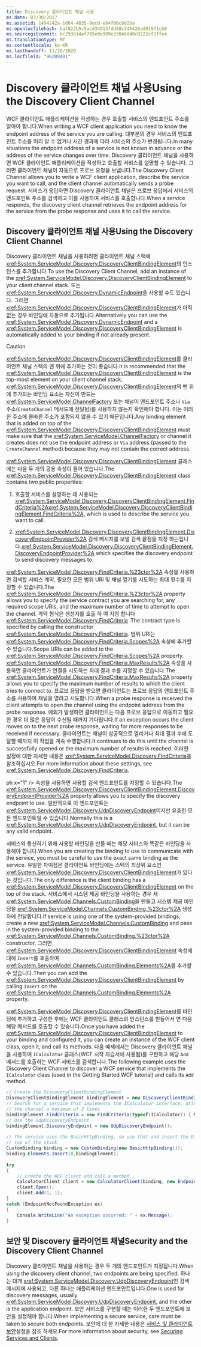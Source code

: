 ```yaml
---
title: Discovery 클라이언트 채널 사용
ms.date: 03/30/2017
ms.assetid: 1494242a-1d64-4035-8ecd-eb4f06c8d2ba
ms.openlocfilehash: baf822b5c5acd34913fdd58c346426ad91971cb0
ms.sourcegitcommit: bc293b14af795e0e999e3304dd40c0222cf2ffe4
ms.translationtype: MT
ms.contentlocale: ko-KR
ms.lasthandoff: 11/26/2020
ms.locfileid: "96289401"
---
```

# <a name="using-the-discovery-client-channel"></a><span data-ttu-id="d8c87-102">Discovery 클라이언트 채널 사용</span><span class="sxs-lookup"><span data-stu-id="d8c87-102">Using the Discovery Client Channel</span></span>

<span data-ttu-id="d8c87-103">WCF 클라이언트 애플리케이션을 작성하는 경우 호출할 서비스의 엔드포인트 주소를 알아야 합니다.</span><span class="sxs-lookup"><span data-stu-id="d8c87-103">When writing a WCF client application you need to know the endpoint address of the service you are calling.</span></span> <span data-ttu-id="d8c87-104">대부분의 경우 서비스의 엔드포인트 주소를 미리 알 수 없거나 시간 경과에 따라 서비스의 주소가 변경됩니다.</span><span class="sxs-lookup"><span data-stu-id="d8c87-104">In many situations the endpoint address of a service is not known in advance or the address of the service changes over time.</span></span> <span data-ttu-id="d8c87-105">Discovery 클라이언트 채널을 사용하면 WCF 클라이언트 애플리케이션을 작성하고 호출할 서비스를 설명할 수 있습니다. 그러면 클라이언트 채널이 자동으로 프로브 요청을 보냅니다.</span><span class="sxs-lookup"><span data-stu-id="d8c87-105">The Discovery Client Channel allows you to write a WCF client application, describe the service you want to call, and the client channel automatically sends a probe request.</span></span> <span data-ttu-id="d8c87-106">서비스가 응답하면 Discovery 클라이언트 채널은 프로브 응답에서 서비스의 엔드포인트 주소를 검색하고 이를 사용하여 서비스를 호출합니다.</span><span class="sxs-lookup"><span data-stu-id="d8c87-106">When a service responds, the discovery client channel retrieves the endpoint address for the service from the probe response and uses it to call the service.</span></span>  
  
## <a name="using-the-discovery-client-channel"></a><span data-ttu-id="d8c87-107">Discovery 클라이언트 채널 사용</span><span class="sxs-lookup"><span data-stu-id="d8c87-107">Using the Discovery Client Channel</span></span>  

 <span data-ttu-id="d8c87-108">Discovery 클라이언트 채널을 사용하려면 클라이언트 채널 스택에 <xref:System.ServiceModel.Discovery.DiscoveryClientBindingElement>의 인스턴스를 추가합니다.</span><span class="sxs-lookup"><span data-stu-id="d8c87-108">To use the Discovery Client Channel, add an instance of the <xref:System.ServiceModel.Discovery.DiscoveryClientBindingElement> to your client channel stack.</span></span> <span data-ttu-id="d8c87-109">또는 <xref:System.ServiceModel.Discovery.DynamicEndpoint>을 사용할 수도 있습니다. 그러면 <xref:System.ServiceModel.Discovery.DiscoveryClientBindingElement>가 아직 없는 경우 바인딩에 자동으로 추가됩니다.</span><span class="sxs-lookup"><span data-stu-id="d8c87-109">Alternatively you can use the <xref:System.ServiceModel.Discovery.DynamicEndpoint> and a <xref:System.ServiceModel.Discovery.DiscoveryClientBindingElement> is automatically added to your binding if not already present.</span></span>  
  
> [!CAUTION]
> <span data-ttu-id="d8c87-110"><xref:System.ServiceModel.Discovery.DiscoveryClientBindingElement>를 클라이언트 채널 스택의 맨 위에 추가하는 것이 좋습니다.</span><span class="sxs-lookup"><span data-stu-id="d8c87-110">It is recommended that the <xref:System.ServiceModel.Discovery.DiscoveryClientBindingElement> is the top-most element on your client channel stack.</span></span> <span data-ttu-id="d8c87-111"><xref:System.ServiceModel.Discovery.DiscoveryClientBindingElement>의 맨 위에 추가되는 바인딩 요소는 자신이 만드는 <xref:System.ServiceModel.ChannelFactory> 또는 채널이 엔드포인트 주소나 `Via` 주소(`CreateChannel` 메서드에 전달됨)를 사용하지 않는지 확인해야 합니다. 이는 이러한 주소에 올바른 주소가 포함되지 않을 수 있기 때문입니다.</span><span class="sxs-lookup"><span data-stu-id="d8c87-111">Any binding element that is added on top of the <xref:System.ServiceModel.Discovery.DiscoveryClientBindingElement> must make sure that the <xref:System.ServiceModel.ChannelFactory> or channel it creates does not use the endpoint address or `Via` address (passed to the `CreateChannel` method) because they may not contain the correct address.</span></span>  
  
 <span data-ttu-id="d8c87-112"><xref:System.ServiceModel.Discovery.DiscoveryClientBindingElement> 클래스에는 다음 두 개의 공용 속성이 들어 있습니다.</span><span class="sxs-lookup"><span data-stu-id="d8c87-112">The <xref:System.ServiceModel.Discovery.DiscoveryClientBindingElement> class contains two public properties:</span></span>  
  
1. <span data-ttu-id="d8c87-113">호출할 서비스를 설명하는 데 사용되는 <xref:System.ServiceModel.Discovery.DiscoveryClientBindingElement.FindCriteria%2A></span><span class="sxs-lookup"><span data-stu-id="d8c87-113"><xref:System.ServiceModel.Discovery.DiscoveryClientBindingElement.FindCriteria%2A>, which is used to describe the service you want to call.</span></span>  
  
2. <span data-ttu-id="d8c87-114"><xref:System.ServiceModel.Discovery.DiscoveryClientBindingElement.DiscoveryEndpointProvider%2A> 검색 메시지를 보낼 검색 끝점을 지정 하는입니다.</span><span class="sxs-lookup"><span data-stu-id="d8c87-114"><xref:System.ServiceModel.Discovery.DiscoveryClientBindingElement.DiscoveryEndpointProvider%2A> which specifies the discovery endpoint to send discovery messages to.</span></span>  
  
 <span data-ttu-id="d8c87-115"><xref:System.ServiceModel.Discovery.FindCriteria.%23ctor%2A> 속성을 사용하면 검색할 서비스 계약, 필요한 모든 범위 URI 및 채널 열기를 시도하는 최대 횟수를 지정할 수 있습니다.</span><span class="sxs-lookup"><span data-stu-id="d8c87-115">The <xref:System.ServiceModel.Discovery.FindCriteria.%23ctor%2A> property allows you to specify the service contract you are searching for, any required scope URIs, and the maximum number of time to attempt to open the channel.</span></span> <span data-ttu-id="d8c87-116">계약 형식은 생성자를 호출 하 여 지정 합니다  <xref:System.ServiceModel.Discovery.FindCriteria> .</span><span class="sxs-lookup"><span data-stu-id="d8c87-116">The contract type is specified by calling the constructor  <xref:System.ServiceModel.Discovery.FindCriteria>.</span></span> <span data-ttu-id="d8c87-117">범위 URI는 <xref:System.ServiceModel.Discovery.FindCriteria.Scopes%2A> 속성에 추가할 수 있습니다.</span><span class="sxs-lookup"><span data-stu-id="d8c87-117">Scope URIs can be added to the <xref:System.ServiceModel.Discovery.FindCriteria.Scopes%2A> property.</span></span> <span data-ttu-id="d8c87-118"><xref:System.ServiceModel.Discovery.FindCriteria.MaxResults%2A> 속성을 사용하면 클라이언트가 연결을 시도하는 최대 결과 수를 지정할 수 있습니다.</span><span class="sxs-lookup"><span data-stu-id="d8c87-118">The <xref:System.ServiceModel.Discovery.FindCriteria.MaxResults%2A> property allows you to specify the maximum number of results to which the client tries to connect to.</span></span> <span data-ttu-id="d8c87-119">프로브 응답을 받으면 클라이언트는 프로브 응답의 엔드포인트 주소를 사용하여 채널을 열려고 시도합니다.</span><span class="sxs-lookup"><span data-stu-id="d8c87-119">When a probe response is received the client attempts to open the channel using the endpoint address from the probe response.</span></span> <span data-ttu-id="d8c87-120">예외가 발생하면 클라이언트는 다음 프로브 응답으로 이동하고 필요한 경우 더 많은 응답이 수신될 때까지 기다립니다.</span><span class="sxs-lookup"><span data-stu-id="d8c87-120">If an exception occurs the client moves on to the next probe response, waiting for more responses to be received if necessary.</span></span> <span data-ttu-id="d8c87-121">클라이언트는 채널이 성공적으로 열리거나 최대 결과 수에 도달할 때까지 이 작업을 계속 수행합니다.</span><span class="sxs-lookup"><span data-stu-id="d8c87-121">It continues to do this until the channel is successfully opened or the maximum number of results is reached.</span></span> <span data-ttu-id="d8c87-122">이러한 설정에 대한 자세한 내용은 <xref:System.ServiceModel.Discovery.FindCriteria>을 참조하십시오.</span><span class="sxs-lookup"><span data-stu-id="d8c87-122">For more information about these settings, see <xref:System.ServiceModel.Discovery.FindCriteria>.</span></span>  
  
 <span data-ttu-id="d8c87-123">ph x="1" /&gt; 속성을 사용하면 사용할 검색 엔드포인트를 지정할 수 있습니다.</span><span class="sxs-lookup"><span data-stu-id="d8c87-123">The <xref:System.ServiceModel.Discovery.DiscoveryClientBindingElement.DiscoveryEndpointProvider%2A> property allows you to specify the discovery endpoint to use.</span></span> <span data-ttu-id="d8c87-124">일반적으로 이 엔드포인트는 <xref:System.ServiceModel.Discovery.UdpDiscoveryEndpoint>이지만 유효한 모든 엔드포인트일 수 있습니다.</span><span class="sxs-lookup"><span data-stu-id="d8c87-124">Normally this is a <xref:System.ServiceModel.Discovery.UdpDiscoveryEndpoint>, but it can be any valid endpoint.</span></span>  
  
 <span data-ttu-id="d8c87-125">서비스와 통신하기 위해 사용할 바인딩을 만들 때는 해당 서비스와 똑같은 바인딩을 사용해야 합니다.</span><span class="sxs-lookup"><span data-stu-id="d8c87-125">When you are creating the binding to use to communicate with the service, you must be careful to use the exact same binding as the service.</span></span> <span data-ttu-id="d8c87-126">유일한 차이점은 클라이언트 바인딩에는 스택의 최상위 요소인 <xref:System.ServiceModel.Discovery.DiscoveryClientBindingElement>가 있다는 것입니다.</span><span class="sxs-lookup"><span data-stu-id="d8c87-126">The only difference is the client binding has a <xref:System.ServiceModel.Discovery.DiscoveryClientBindingElement> on the top of the stack.</span></span> <span data-ttu-id="d8c87-127">서비스에서 시스템 제공 바인딩을 사용하는 경우 새 <xref:System.ServiceModel.Channels.CustomBinding>을 만들고 시스템 제공 바인딩을 <xref:System.ServiceModel.Channels.CustomBinding.%23ctor%2A> 생성자에 전달합니다.</span><span class="sxs-lookup"><span data-stu-id="d8c87-127">If service is using one of the system-provided bindings, create a new <xref:System.ServiceModel.Channels.CustomBinding> and pass in the system-provided binding to the <xref:System.ServiceModel.Channels.CustomBinding.%23ctor%2A> constructor.</span></span> <span data-ttu-id="d8c87-128">그러면 <xref:System.ServiceModel.Discovery.DiscoveryClientBindingElement> 속성에 대해 `Insert`를 호출하여 <xref:System.ServiceModel.Channels.CustomBinding.Elements%2A>를 추가할 수 있습니다.</span><span class="sxs-lookup"><span data-stu-id="d8c87-128">Then you can add the <xref:System.ServiceModel.Discovery.DiscoveryClientBindingElement> by calling `Insert` on the <xref:System.ServiceModel.Channels.CustomBinding.Elements%2A> property.</span></span>  
  
 <span data-ttu-id="d8c87-129"><xref:System.ServiceModel.Discovery.DiscoveryClientBindingElement>를 바인딩에 추가하고 구성한 후에는 WCF 클라이언트 클래스의 인스턴스를 만들어서 연 다음 해당 메서드를 호출할 수 있습니다.</span><span class="sxs-lookup"><span data-stu-id="d8c87-129">Once you have added the <xref:System.ServiceModel.Discovery.DiscoveryClientBindingElement> to your binding and configured it, you can create an instance of the WCF client class, open it, and call its methods.</span></span> <span data-ttu-id="d8c87-130">다음 예제에서는 Discovery 클라이언트 채널을 사용하여 `ICalculator` 클래스(WCF 시작 자습서에 사용됨)를 구현하고 해당 `Add` 메서드를 호출하는 WCF 서비스를 검색합니다.</span><span class="sxs-lookup"><span data-stu-id="d8c87-130">The following example uses the Discovery Client Channel to discover a WCF service that implements the `ICalculator` class (used in the Getting Started WCF tutorial) and calls its `Add` method.</span></span>  
  
```csharp
// Create the DiscoveryClientBindingElement  
DiscoveryClientBindingElement bindingElement = new DiscoveryClientBindingElement();  
// Search for a service that implements the ICalculator interface, attempting to open  
// the channel a maximum of 2 times  
bindingElement.FindCriteria = new FindCriteria(typeof(ICalculator)) { MaxResults = 2 };  
// Use the UdpDiscoveryEndpoint  
bindingElement.DiscoveryEndpoint = new UdpDiscoveryEndpoint();  
  
// The service uses the BasicHttpBinding, so use that and insert the DiscoveryClientBindingElement at the
// top of the stack  
CustomBinding binding = new CustomBinding(new BasicHttpBinding());  
binding.Elements.Insert(0,bindingElement);  
  
try  
{  
    // Create the WCF client and call a method  
    CalculatorClient client = new CalculatorClient(binding, new EndpointAddress("http://schemas.microsoft.com/dynamic"));  
    client.Open();  
    client.Add(1, 1);  
}  
catch (EndpointNotFoundException ex)  
{  
    Console.WriteLine("An exception occurred: " + ex.Message);  
}  
```  
  
## <a name="security-and-the-discovery-client-channel"></a><span data-ttu-id="d8c87-131">보안 및 Discovery 클라이언트 채널</span><span class="sxs-lookup"><span data-stu-id="d8c87-131">Security and the Discovery Client Channel</span></span>  

 <span data-ttu-id="d8c87-132">Discovery 클라이언트 채널을 사용하는 경우 두 개의 엔드포인트가 지정됩니다.</span><span class="sxs-lookup"><span data-stu-id="d8c87-132">When using the discovery client channel, two endpoints are being specified.</span></span> <span data-ttu-id="d8c87-133">하나는 대개 <xref:System.ServiceModel.Discovery.UdpDiscoveryEndpoint>인 검색 메시지에 사용되고, 다른 하나는 애플리케이션 엔드포인트입니다.</span><span class="sxs-lookup"><span data-stu-id="d8c87-133">One is used for discovery messages, usually <xref:System.ServiceModel.Discovery.UdpDiscoveryEndpoint>, and the other is the application endpoint.</span></span> <span data-ttu-id="d8c87-134">보안 서비스를 구현할 때는 이러한 두 엔드포인트에 보안을 설정해야 합니다.</span><span class="sxs-lookup"><span data-stu-id="d8c87-134">When implementing a secure service, care must be taken to secure both endpoints.</span></span> <span data-ttu-id="d8c87-135">보안에 대 한 자세한 내용은 [서비스 및 클라이언트 보안](securing-services-and-clients.md)설정을 참조 하세요.</span><span class="sxs-lookup"><span data-stu-id="d8c87-135">For more information about security, see [Securing Services and Clients](securing-services-and-clients.md).</span></span>
